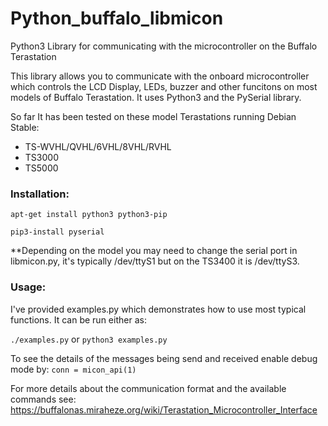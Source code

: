 # Python_buffalo_libmicon
Python3 Library for communicating with the microcontroller on the Buffalo Terastation

This library allows you to communicate with the onboard microcontroller which controls the LCD Display, LEDs, buzzer and other funcitons on most models of Buffalo Terastation. It uses Python3 and the PySerial library.

So far It has been tested on these model Terastations running Debian Stable:
* TS-WVHL/QVHL/6VHL/8VHL/RVHL
* TS3000
* TS5000

### Installation:

`apt-get install python3 python3-pip`

`pip3-install pyserial`

**Depending on the model you may need to change the serial port in libmicon.py, it's typically /dev/ttyS1 but on the TS3400 it is /dev/ttyS3. 

### Usage:

I've provided examples.py which demonstrates how to use most typical functions. It can be run either as:

`./examples.py` or `python3 examples.py`

To see the details of the messages being send and received enable debug mode by:
`conn = micon_api(1)`

For more details about the communication format and the available commands see:
https://buffalonas.miraheze.org/wiki/Terastation_Microcontroller_Interface
